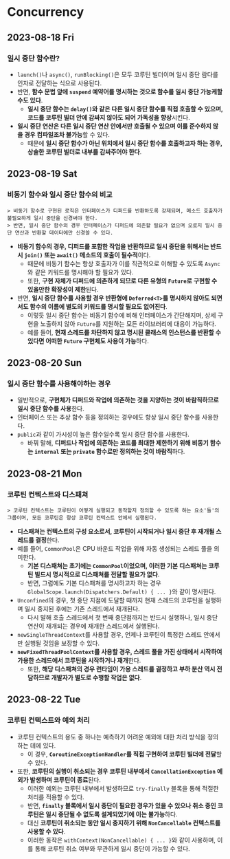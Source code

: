 # Concurrency
## 2023-08-18 Fri
### 일시 중단 함수란?
* `launch()`나 `async()`, `runBlocking()`은 모두 코루틴 빌더이며 일시 중단 람다를 인자로 전달하는 식으로 사용된다.
* 반면, **함수 문법 앞에 `suspend` 예약어를 명시하는 것으로 함수를 일시 중단 가능케할 수도 있다**.
  * **일시 중단 함수는 `delay()`와 같은 다른 일시 중단 함수를 직접 호출할 수 있으며, 코드를 코루틴 빌더 안에 감싸지 않아도 되어 가독성을 향상**시킨다.
* **일시 중단 연산은 다른 일시 중단 연산 안에서만 호출될 수 있으며 이를 준수하지 않을 경우 컴파일조차 불가능**할 수 있다.
  * 때문에 **일시 중단 함수가 아닌 위치에서 일시 중단 함수를 호출하고자 하는 경우, 상술한 코루틴 빌더로 내부를 감싸주어야 한다**.

## 2023-08-19 Sat
### 비동기 함수와 일시 중단 함수의 비교
```
> 비동기 함수로 구현된 로직은 인터페이스가 디퍼드를 반환하도록 강제되며, 메소드 호출자가 불필요하게 일시 중단을 신경써야 한다.
> 반면, 일시 중단 함수의 경우 인터페이스가 디퍼드에 의존할 필요가 없으며 오로지 일시 중단 연산과 반환할 데이터에만 신경쓸 수 있다. 
```
* **비동기 함수의 경우, 디퍼드를 포함한 작업을 반환하므로 일시 중단을 위해서는 반드시 `join()` 또는 `await()` 메소드의 호출이 필수적**이다.
  * 때문에 비동기 함수는 항상 호출자가 이를 직관적으로 이해할 수 있도록 `Async`와 같은 키워드를 명시해야 할 필요가 있다.
  * 또한, **구현 자체가 디퍼드에 의존하게 되므로 다른 유형의 `Future`로 구현할 수 있을만한 확장성이 제한**된다.
* 반면, **일시 중단 함수를 사용할 경우 반환형에 `Deferred<T>`를 명시하지 않아도 되면서도 함수의 이름에 별도의 키워드를 명시할 필요도 없어진다**.
  * 이렇듯 일시 중단 함수는 비동기 함수에 비해 인터페이스가 간단해지며, 상세 구현을 노출하지 않아 `Future`를 지원하는 모든 라이브러리에 대응이 가능하다.
  * 예를 들어, **현재 스레드를 차단하지 않고 명시된 클래스의 인스턴스를 반환할 수 있다면 어떠한 `Future` 구현체도 사용이 가능**하다.

## 2023-08-20 Sun
### 일시 중단 함수를 사용해야하는 경우
* 일반적으로, **구현체가 디퍼드와 작업에 의존하는 것을 지양하는 것이 바람직하므로 일시 중단 함수를 사용**한다.
* 인터페이스 또는 추상 함수 등을 정의하는 경우에도 항상 일시 중단 함수를 사용한다.
* `public`과 같이 가시성이 높은 함수일수록 일시 중단 함수를 사용한다.
  * 바꿔 말해, **디퍼드나 작업에 의존하는 코드를 최대한 제한하기 위해 비동기 함수는 `internal` 또는 `private` 함수로만 정의하는 것이 바람직**하다.

## 2023-08-21 Mon
### 코루틴 컨텍스트와 디스패쳐
```
> 코루틴 컨텍스트는 코루틴이 어떻게 실행되고 동작할지 정의할 수 있도록 하는 요소'들'의 그룹이며, 모든 코루틴은 항상 코루틴 컨텍스트 안에서 실행된다.
```
* **디스패쳐는 컨텍스트의 구성 요소로서, 코루틴이 시작되거나 일시 중단 후 재개될 스레드를 결정**한다.
* 예를 들어, `CommonPool`은 CPU 바운드 작업을 위해 자동 생성되는 스레드 풀을 의미한다.
  * **기본 디스패쳐는 초기에는 `CommonPool`이었으며, 이러한 기본 디스패쳐는 코루틴 빌드시 명시적으로 디스패쳐를 전달할 필요가 없다**.
  * 반면, 그럼에도 기본 디스패쳐를 명시하고자 하는 경우 `GlobalScope.launch(Dispatchers.Default) { ... }`와 같이 명시한다.
* `Unconfined`의 경우, 첫 중단 지점에 도달할 때까지 현재 스레드의 코루틴을 실행하며 일시 중지된 후에는 기존 스레드에서 재개된다.
  * 다시 말해 호출 스레드에서 첫 번째 중단점까지는 반드시 실행하나, 일시 중단 연산이 재개되는 경우에 재개한 스레드에서 실행된다.
* `newSingleThreadContext`를 사용할 경우, 언제나 코루틴이 특정한 스레드 안에서만 실행될 것임을 보장할 수 있다.
* **`newFixedThreadPoolContext`를 사용할 경우, 스레드 풀을 가진 상태에서 시작하여 가용한 스레드에서 코루틴을 시작하거나 재개**한다.
  * 또한, **해당 디스패쳐의 경우 런타임이 가용 스레드를 결정하고 부하 분산 역시 전담하므로 개발자가 별도로 수행할 작업은 없다**.

## 2023-08-22 Tue
### 코루틴 컨텍스트와 예외 처리
* 코루틴 컨텍스트의 용도 중 하나는 예측하기 어려운 예외에 대한 처리 방식을 정의하는 데에 있다.
  * 이 경우, **`CoroutineExceptionHandler`를 직접 구현하여 코루틴 빌더에 전달**할 수 있다.
* 또한, **코루틴의 실행이 취소되는 경우 코루틴 내부에서 `CancellationException` 예외가 발생하며 코루틴이 종료**된다.
  * 이러한 예외는 코루틴 내부에서 발생하므로 `try-finally` 블록을 통해 적절한 처리를 적용할 수 있다.
  * 반면, **`finally` 블록에서 일시 중단이 필요한 경우가 있을 수 있으나 취소 중인 코루틴은 일시 중단될 수 없도록 설계되었기에 이는 불가능**하다.
  * 대신 **코루틴이 취소되는 동안 일시 중지하기 위해 `NonCancellable` 컨텍스트를 사용할 수 있다**.
  * 이러한 동작은 `withContext(NonCancellable) { ... }`와 같이 사용하며, 이를 통해 코루틴 취소 여부와 무관하게 일시 중단이 가능할 수 있다.